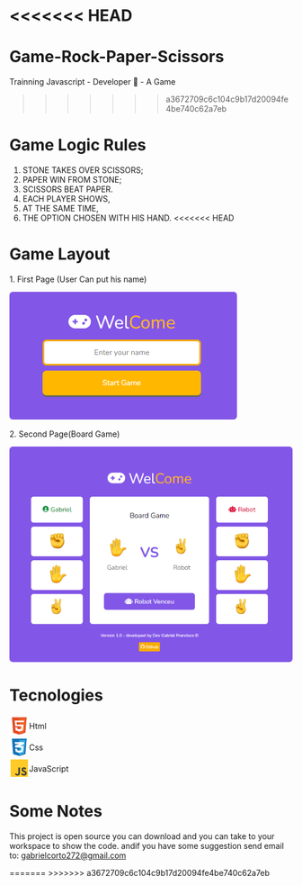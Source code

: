 <<<<<<< HEAD
=======
# Game-Rock-Paper-Scissors
Trainning Javascript - Developer 🚧 - A Game 
>>>>>>> a3672709c6c104c9b17d20094fe4be740c62a7eb

# Game Logic Rules

1. STONE TAKES OVER SCISSORS; 
2. PAPER WIN FROM STONE; 
3. SCISSORS BEAT PAPER. 
4. EACH PLAYER SHOWS, 
5. AT THE SAME TIME, 
6. THE OPTION CHOSEN WITH HIS HAND.
<<<<<<< HEAD

# Game Layout
<p>1. First Page (User Can put his name) <p>
<img style="border-radius: 6px" src=".github/preview.png">
<p>2. Second Page(Board Game) <p>
<img style="border-radius: 6px" src=".github/layout.png">

# Tecnologies 

<div>

  <div style="display: flex; align-items: center;">
    <div><img width="35" src=".github/html.png"></div>
    <div>Html</div>
  </div>
  <div style="display: flex; align-items: center;">
    <div><img width="35" src=".github/css3.png"></div>
    <div>Css</div>
  </div>
  <div style="display: flex; align-items: center;">
    <div><img width="35" src=".github/js.png"></div>
    <div>JavaScript</div>
  </div>
  

</div>

# Some Notes
<p>This project is open source you can download and you can take to your workspace to show the code. andif you have some suggestion send email to: <a href="email:gabrielcorto272@gmail.com" target="_blank">gabrielcorto272@gmail.com</a></p>
=======
>>>>>>> a3672709c6c104c9b17d20094fe4be740c62a7eb

